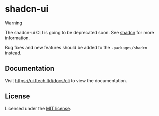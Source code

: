 # shadcn-ui

> [!WARNING]
> The shadcn-ui CLI is going to be deprecated soon. See [shadcn](https://ui.ftech.ltd/docs/cli) for more information.

Bug fixes and new features should be added to the `.packages/shadcn` instead.

## Documentation

Visit https://ui.ftech.ltd/docs/cli to view the documentation.

## License

Licensed under the [MIT license](https://github.com/shadcn/ui/blob/main/LICENSE.md).
